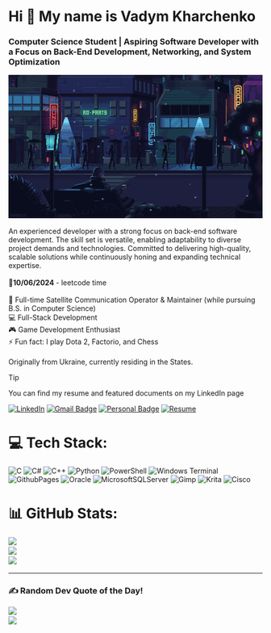 # Hi 👋 My name is Vadym Kharchenko
### Computer Science Student | Aspiring Software Developer with a Focus on Back-End Development, Networking, and System Optimization

![Alt text](./animation.gif)

An experienced developer with a strong focus on back-end software development. The skill set is versatile, enabling adaptability to diverse project demands and technologies. Committed to delivering high-quality, scalable solutions while continuously honing and expanding technical expertise.
<br>
<br>
📆<b>10/06/2024</b> - leetcode time<br>
<br>
🚀 Full-time Satellite Communication Operator & Maintainer (while pursuing B.S. in Computer Science)<br>
💻 Full-Stack Development<br>
🎮 Game Development Enthusiast<br>
⚡ Fun fact: I play Dota 2, Factorio, and Chess<be>
<br><br>Originally from Ukraine, currently residing in the States.
<be><br>

> [!TIP]
> You can find my resume and featured documents on my LinkedIn page

[![LinkedIn](https://img.shields.io/badge/LinkedIn-%230077B5.svg?logo=linkedin&logoColor=white)](https://www.linkedin.com/in/kharchenkov/) 
[![Gmail Badge](https://img.shields.io/badge/-vadym.kharcehnko@yahoo.com-6633cc?style=flat&color=0072b1&logo=Gmail&logoColor=white&link=mailto:vadym.kharcehnko@yahoo.com)](mailto:vadym.kharcehnko@yahoo.com)
[![Personal Badge](https://img.shields.io/badge/-Website-6633cc?style=flat&logo=Github&color=0072b1&logoColor=white&link=https://vadym-0k.github.io/)](https://vadym-0k.github.io/)
[![Resume](https://img.shields.io/badge/-Resume-6633cc?logo=icloud&color=0072b1&logoColor=white)](https://www.linkedin.com/in/kharchenkov/overlay/1727807190592/single-media-viewer/?profileId=ACoAADJpa9ABjMF-0VhKouvtN8wJr_jDJEv5ceg)

<!--<img align="right" alt="image" src="./XXXX.jpg"  width="300px"/>-->

# 💻 Tech Stack:
![C](https://img.shields.io/badge/c-%2300599C.svg?style=for-the-badge&logo=c&logoColor=white) 
![C#](https://img.shields.io/badge/c%23-%23239120.svg?style=for-the-badge&logo=csharp&logoColor=white) 
![C++](https://img.shields.io/badge/c++-%2300599C.svg?style=for-the-badge&logo=c%2B%2B&logoColor=white) 
![Python](https://img.shields.io/badge/python-3670A0?style=for-the-badge&logo=python&logoColor=ffdd54) 
![PowerShell](https://img.shields.io/badge/PowerShell-%235391FE.svg?style=for-the-badge&logo=powershell&logoColor=white) 
![Windows Terminal](https://img.shields.io/badge/Windows%20Terminal-%234D4D4D.svg?style=for-the-badge&logo=windows-terminal&logoColor=white) 
![GithubPages](https://img.shields.io/badge/github%20pages-121013?style=for-the-badge&logo=github&logoColor=white) 
![Oracle](https://img.shields.io/badge/Oracle-F80000?style=for-the-badge&logo=oracle&logoColor=white) 
![MicrosoftSQLServer](https://img.shields.io/badge/Microsoft%20SQL%20Server-CC2927?style=for-the-badge&logo=microsoft%20sql%20server&logoColor=white) 
![Gimp](https://img.shields.io/badge/Gimp-657D8B?style=for-the-badge&logo=gimp&logoColor=FFFFFF) 
![Krita](https://img.shields.io/badge/Krita-203759?style=for-the-badge&logo=krita&logoColor=EEF37B) 
![Cisco](https://img.shields.io/badge/cisco-%23049fd9.svg?style=for-the-badge&logo=cisco&logoColor=black)



# 📊 GitHub Stats:
![](https://github-readme-stats.vercel.app/api?username=vadym-0k&theme=dark&hide_border=true&include_all_commits=false&count_private=true)<br/>
![](https://github-readme-streak-stats.herokuapp.com/?user=vadym-0k&theme=dark&hide_border=true)<br/>
![](https://github-readme-stats.vercel.app/api/top-langs/?username=vadym-0k&theme=dark&hide_border=true&include_all_commits=false&count_private=true&layout=compact)

---

<!-- Proudly created with GPRM ( https://gprm.itsvg.in ) -->
<!--# 📊 GitHub Stats:
![](https://github-readme-streak-stats.herokuapp.com/?user=Vadym-0K&theme=onedark&hide_border=false)<br/>
<!--![](https://github-readme-stats.vercel.app/api/top-langs/?username=Vadym-0K&theme=onedark&hide_border=false&include_all_commits=true&count_private=true&layout=compact)


## 🏆 GitHub Trophies
![](https://github-profile-trophy.vercel.app/?username=Vadym-0K&theme=onedark&no-frame=false&no-bg=false&margin-w=4)-->





### ✍️ Random Dev Quote of the Day!
![](https://quotes-github-readme.vercel.app/api?type=horizontal&theme=dark)<br>
[![](https://visitcount.itsvg.in/api?id=vadym-0k&icon=0&color=1)](https://visitcount.itsvg.in)

<!-- Proudly created with GPRM ( https://gprm.itsvg.in ) -->
